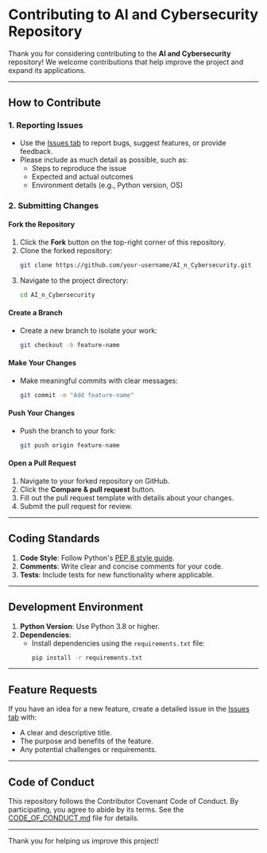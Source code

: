 
# Contributing to AI and Cybersecurity Repository

Thank you for considering contributing to the **AI and Cybersecurity** repository! We welcome contributions that help improve the project and expand its applications.

---

## How to Contribute

### 1. Reporting Issues
- Use the [Issues tab](https://github.com/ShaikhaTheGreen/AI_n_Cybersecurity/issues) to report bugs, suggest features, or provide feedback.
- Please include as much detail as possible, such as:
  - Steps to reproduce the issue
  - Expected and actual outcomes
  - Environment details (e.g., Python version, OS)

### 2. Submitting Changes
#### Fork the Repository
1. Click the **Fork** button on the top-right corner of this repository.
2. Clone the forked repository:
   ```bash
   git clone https://github.com/your-username/AI_n_Cybersecurity.git
   ```
3. Navigate to the project directory:
   ```bash
   cd AI_n_Cybersecurity
   ```

#### Create a Branch
- Create a new branch to isolate your work:
  ```bash
  git checkout -b feature-name
  ```

#### Make Your Changes
- Make meaningful commits with clear messages:
  ```bash
  git commit -m "Add feature-name"
  ```

#### Push Your Changes
- Push the branch to your fork:
  ```bash
  git push origin feature-name
  ```

#### Open a Pull Request
1. Navigate to your forked repository on GitHub.
2. Click the **Compare & pull request** button.
3. Fill out the pull request template with details about your changes.
4. Submit the pull request for review.

---

## Coding Standards

1. **Code Style**: Follow Python's [PEP 8 style guide](https://peps.python.org/pep-0008/).
2. **Comments**: Write clear and concise comments for your code.
3. **Tests**: Include tests for new functionality where applicable.

---

## Development Environment

1. **Python Version**: Use Python 3.8 or higher.
2. **Dependencies**:
   - Install dependencies using the `requirements.txt` file:
     ```bash
     pip install -r requirements.txt
     ```

---

## Feature Requests

If you have an idea for a new feature, create a detailed issue in the [Issues tab](https://github.com/ShaikhaTheGreen/AI_n_Cybersecurity/issues) with:
- A clear and descriptive title.
- The purpose and benefits of the feature.
- Any potential challenges or requirements.

---

## Code of Conduct

This repository follows the Contributor Covenant Code of Conduct. By participating, you agree to abide by its terms. See the [CODE_OF_CONDUCT.md](CODE_OF_CONDUCT.md) file for details.

---

Thank you for helping us improve this project!
